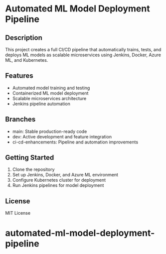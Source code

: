 # Automated ML Model Deployment Pipeline

## Description
This project creates a full CI/CD pipeline that automatically trains, tests, and deploys ML models as scalable microservices using Jenkins, Docker, Azure ML, and Kubernetes.

## Features
- Automated model training and testing
- Containerized ML model deployment
- Scalable microservices architecture
- Jenkins pipeline automation

## Branches
- main: Stable production-ready code
- dev: Active development and feature integration
- ci-cd-enhancements: Pipeline and automation improvements

## Getting Started
1. Clone the repository
2. Set up Jenkins, Docker, and Azure ML environment
3. Configure Kubernetes cluster for deployment
4. Run Jenkins pipelines for model deployment

## License
MIT License
# automated-ml-model-deployment-pipeline
